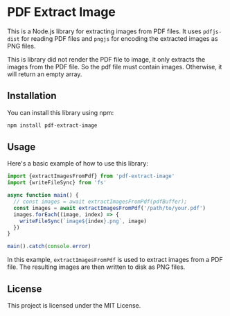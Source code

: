 # PDF Extract Image

This is a Node.js library for extracting images from PDF files. It uses `pdfjs-dist` for reading PDF files and `pngjs` for encoding the extracted images as PNG files.

This is library did not render the PDF file to image, it only extracts the images from the PDF file. So the pdf file must contain images. Otherwise, it will return an empty array.

## Installation

You can install this library using npm:

```bash
npm install pdf-extract-image
```

## Usage

Here's a basic example of how to use this library:

```typescript
import {extractImagesFromPdf} from 'pdf-extract-image'
import {writeFileSync} from 'fs'

async function main() {
  // const images = await extractImagesFromPdf(pdfBuffer);
  const images = await extractImagesFromPdf('/path/to/your.pdf')
  images.forEach((image, index) => {
    writeFileSync(`image${index}.png`, image)
  })
}

main().catch(console.error)
```

In this example, `extractImagesFromPdf` is used to extract images from a PDF file. The resulting images are then written to disk as PNG files.

## License

This project is licensed under the MIT License.
